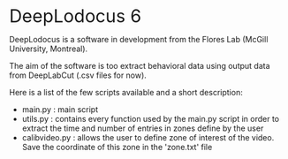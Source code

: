  <font size="6"> DeepLodocus 6</font>
 
DeepLodocus is a software in development from the Flores Lab (McGill University, Montreal).

The aim of the software is too extract behavioral data using output data from DeepLabCut (.csv files for now). 

Here is a list of the few scripts available and a short description:
- main.py : main script 
- utils.py : contains every function used by the main.py script in order to extract the time and number of entries in zones define by the user
- calibvideo.py : allows the user to define zone of interest of the video. Save the coordinate of this zone in the 'zone.txt' file

